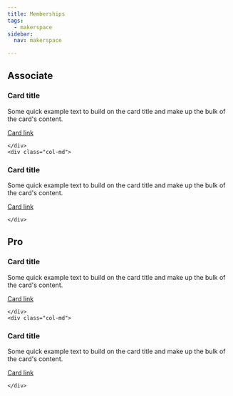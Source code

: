 ```yaml
---
title: Memberships
tags:
  - makerspace
sidebar:
  nav: makerspace

---
```


## Associate

<div class="container-fluid">
  <div class="row">
    <div class="col-md">

<div class="card">
  <div class="card-body">
    <h3 class="card-title">Card title</h3>
    <p class="card-text">Some quick example text to build on the card title and make up the bulk of the card's content.</p>
    <a href="#" class="card-link">Card link</a>
  </div>
</div>

    </div>
    <div class="col-md">
<div class="card">
  <div class="card-body">
    <h3 class="card-title">Card title</h3>
    <p class="card-text">Some quick example text to build on the card title and make up the bulk of the card's content.</p>
    <a href="#" class="card-link">Card link</a>
  </div>
</div>

    </div>
  </div>
</div>

## Pro

<div class="container-fluid">
  <div class="row">
    <div class="col-md">

<div class="card">
  <div class="card-body">
    <h3 class="card-title">Card title</h3>
    <p class="card-text">Some quick example text to build on the card title and make up the bulk of the card's content.</p>
    <a href="#" class="card-link">Card link</a>
  </div>
</div>

    </div>
    <div class="col-md">
<div class="card">
  <div class="card-body">
    <h3 class="card-title">Card title</h3>
    <p class="card-text">Some quick example text to build on the card title and make up the bulk of the card's content.</p>
    <a href="#" class="card-link">Card link</a>
  </div>
</div>

    </div>
  </div>
</div>
